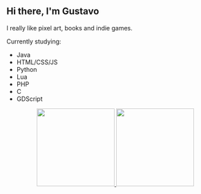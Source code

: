 ## Hi there, I'm Gustavo

I really like pixel art, books and indie games.

Currently studying:

- Java
- HTML/CSS/JS
- Python 
- Lua
- PHP
- C
- GDScript

<div align="center">
  <a href="https://github.com/oligustavo">
  <img height="180em" src="https://github-readme-stats.vercel.app/api?username=oligustavo&show_icons=true&theme=midnight-purple&include_all_commits=true&count_private=true"/>
  <img height="180em" src="https://github-readme-stats.vercel.app/api/top-langs/?username=gustavoolivv&layout=compact&langs_count=7&theme=midnight-purple"/>
</div>
